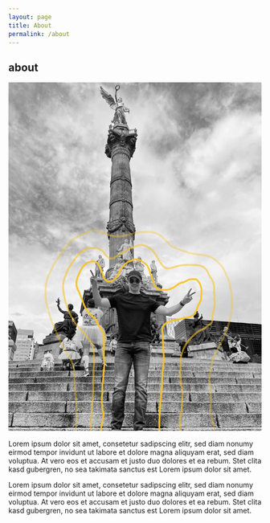 ```yaml
---
layout: page
title: About
permalink: /about
---
```


<article class="pa3 pa5-ns">
  <h1 class="f2">about</h1>
  <img src="assets/alan.jpg" class="w-100 f5 measure" alt="Photo of outer space">
  <p class="measure lh-copy">
    Lorem ipsum dolor sit amet, consetetur sadipscing elitr, sed diam nonumy eirmod
    tempor invidunt ut labore et dolore magna aliquyam erat, sed diam voluptua. At
    vero eos et accusam et justo duo dolores et ea rebum. Stet clita kasd gubergren,
    no sea takimata sanctus est Lorem ipsum dolor sit amet.
  </p>
  <p class="measure lh-copy">
    Lorem ipsum dolor sit amet, consetetur sadipscing elitr, sed diam nonumy eirmod
    tempor invidunt ut labore et dolore magna aliquyam erat, sed diam voluptua. At
    vero eos et accusam et justo duo dolores et ea rebum. Stet clita kasd gubergren,
    no sea takimata sanctus est Lorem ipsum dolor sit amet.
  </p>
</article>
